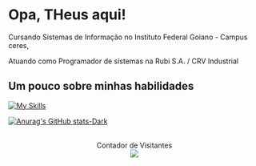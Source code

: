 
# Opa, THeus aqui!
Cursando Sistemas de Informação no Instituto Federal Goiano - Campus ceres,

Atuando como Programador de sistemas na Rubi S.A. / CRV Industrial

## Um pouco sobre minhas habilidades 



[![My Skills](https://skillicons.dev/icons?i=aws,angular,flutter,mysql,docker,postgres,bootstrap,nodejs,npm,sass,py,ts,dart,php,js,java,git,sqlite,vscode,jquery&perline=5)](https://skillicons.dev)



[![Anurag's GitHub stats-Dark](https://github-readme-stats.vercel.app/api?username=THeusvsilv\&show_icons=true\&theme=dark#gh-dark-mode-only)](https://github.com/anuraghazra/github-readme-stats#responsive-card-theme#gh-dark-mode-only)
<br><br>
<p align="center" dir="auto"> 
  Contador de Visitantes<br>
<img src="https://profile-counter.glitch.me/theusvsilv/count.svg" data-canonical-src="https://profile-counter.glitch.me/theusvsilv/count.svg" style="max-width: 100%;">
</p>

